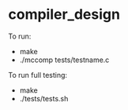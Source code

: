 # compiler_design

To run: 
- make
- ./mccomp tests/testname.c

To run full testing:
- make
- ./tests/tests.sh

 
